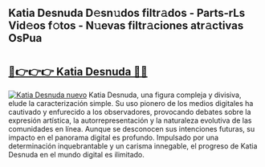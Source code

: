 ## Katia Desnuda D𝚎sn𝚞dos filtr𝚊dos - Parts-rLs Vid𝚎os f𝚘tos - N𝚞evas filtr𝚊ciones atr𝚊ctivas OsPua

# <h2><a href="http://mb6l88.tromn.icu/?c=Katia+Desnuda">🔗👉👉👉 Katia Desnuda 🔗🔗</a></h2>

[![Katia Desnuda nuevo](https://i.imgur.com/pEAQMta.gif)](http://mb6l88.tromn.icu/?c=Katia+Desnuda)
Katia Desnuda, una figura compleja y divisiva, elude la caracterización simple. Su uso pionero de los medios digitales ha cautivado y enfurecido a los observadores, provocando debates sobre la expresión artística, la autorrepresentación y la naturaleza evolutiva de las comunidades en línea. Aunque se desconocen sus intenciones futuras, su impacto en el panorama digital es profundo. Impulsado por una determinación inquebrantable y un carisma innegable, el progreso de Katia Desnuda en el mundo digital es ilimitado.
